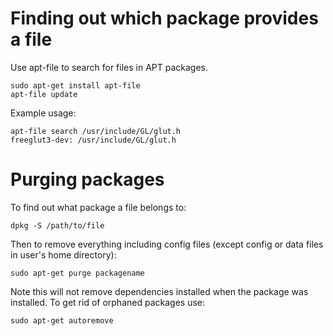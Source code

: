 # Finding out which package provides a file

Use apt-file to search for files in APT packages.

```
sudo apt-get install apt-file
apt-file update
```

Example usage:

```
apt-file search /usr/include/GL/glut.h
freeglut3-dev: /usr/include/GL/glut.h
```

# Purging packages

To find out what package a file belongs to:

```
dpkg -S /path/to/file
```

Then to remove everything including config files (except config or data 
files in user's home directory):

```
sudo apt-get purge packagename
```

Note this will not remove dependencies installed when the package was
installed. To get rid of orphaned packages use:

```
sudo apt-get autoremove
```

